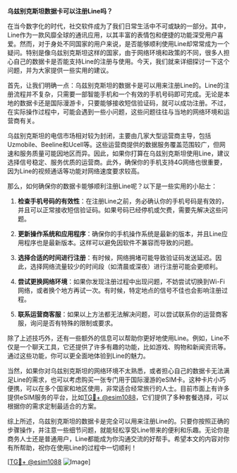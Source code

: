 **乌兹别克斯坦数据卡可以注册Line吗？**

在当今数字化的时代，社交软件成为了我们日常生活中不可或缺的一部分。其中，Line作为一款风靡全球的通讯应用，以其丰富的表情包和便捷的功能深受用户喜爱。然而，对于身处不同国家的用户来说，是否能够顺利使用Line却常常成为一个疑问。特别是像乌兹别克斯坦这样的国家，由于网络环境和政策的不同，很多人担心自己的数据卡是否能支持Line的注册与使用。今天，我们就来详细探讨一下这个问题，并为大家提供一些实用的建议。

首先，让我们明确一点：乌兹别克斯坦的数据卡是可以用来注册Line的。Line的注册流程并不复杂，只需要一部智能手机和一个有效的手机号码即可完成。无论是本地的数据卡还是国际漫游卡，只要能够接收短信验证码，就可以成功注册。不过，在实际操作过程中，可能会遇到一些小问题，这些问题往往与当地的网络环境和运营商有关。

乌兹别克斯坦的电信市场相对较为封闭，主要由几家大型运营商主导，包括Uzmobile、Beeline和Ucell等。这些运营商提供的数据服务覆盖范围较广，但网速和服务质量可能因地区而异。因此，如果你打算在乌兹别克斯坦使用Line，建议选择信号稳定、服务优质的运营商。此外，确保你的手机支持4G网络也很重要，因为Line的视频通话等功能对网络速度要求较高。

那么，如何确保你的数据卡能够顺利注册Line呢？以下是一些实用的小贴士：

1. **检查手机号码的有效性**：在注册Line之前，务必确认你的手机号码是有效的，并且可以正常接收短信验证码。如果号码已经停机或欠费，需要先解决这些问题。

2. **更新操作系统和应用程序**：确保你的手机操作系统是最新的版本，并且Line应用程序也是最新版本。这样可以避免因软件不兼容而导致的问题。

3. **选择合适的时间进行注册**：有时候，网络拥堵可能导致验证码发送延迟。因此，选择网络流量较少的时间段（如清晨或深夜）进行注册可能会更顺利。

4. **尝试更换网络环境**：如果你发现注册过程中出现问题，不妨尝试切换到Wi-Fi网络，或者换个地方再试一次。有时候，特定地点的信号不佳也会影响注册过程。

5. **联系运营商客服**：如果以上方法都无法解决问题，可以尝试联系你的运营商客服，询问是否有特殊的限制或要求。

除了上述技巧外，还有一些额外的信息可以帮助你更好地使用Line。例如，Line不仅是一个聊天工具，它还提供了许多有趣的功能，比如游戏、购物和新闻资讯等。通过这些功能，你可以更全面地体验到Line的魅力。

当然，如果你对乌兹别克斯坦的网络环境不太熟悉，或者担心自己的数据卡无法满足Line的需求，也可以考虑购买一张专门用于国际漫游的eSIM卡。这种卡片小巧便携，可以在多个国家和地区使用，非常适合经常旅行的人士。目前市面上有许多提供eSIM服务的平台，比如[TG💪+ @esim1088](https://t.me/s/esim1088)，它们提供了多种套餐选择，可以根据你的需求定制最适合的方案。

综上所述，乌兹别克斯坦的数据卡是完全可以用来注册Line的。只要你按照正确的步骤操作，并注意一些细节问题，就能轻松享受Line带来的便利和乐趣。无论你是商务人士还是普通用户，Line都能成为你沟通交流的好帮手。希望本文的内容对你有所帮助，祝你在使用Line的过程中一切顺利！

[[TG💪+ @esim1088](https://t.me/s/esim1088) ![Image](https://i.postimg.cc/4NQfJmqS/Snipaste-2025-05-13-00-14-12.png)]